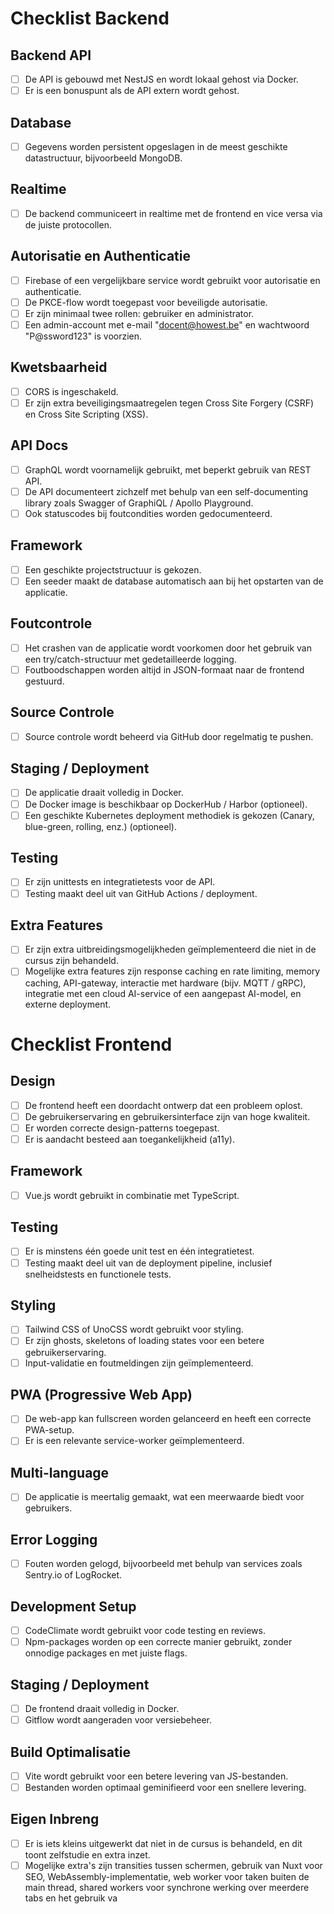 # Checklist Backend

## Backend API

- [ ] De API is gebouwd met NestJS en wordt lokaal gehost via Docker.
- [ ] Er is een bonuspunt als de API extern wordt gehost.

## Database

- [ ] Gegevens worden persistent opgeslagen in de meest geschikte datastructuur, bijvoorbeeld MongoDB.

## Realtime

- [ ] De backend communiceert in realtime met de frontend en vice versa via de juiste protocollen.

## Autorisatie en Authenticatie

- [ ] Firebase of een vergelijkbare service wordt gebruikt voor autorisatie en authenticatie.
- [ ] De PKCE-flow wordt toegepast voor beveiligde autorisatie.
- [ ] Er zijn minimaal twee rollen: gebruiker en administrator.
- [ ] Een admin-account met e-mail "docent@howest.be" en wachtwoord "P@ssword123" is voorzien.

## Kwetsbaarheid

- [ ] CORS is ingeschakeld.
- [ ] Er zijn extra beveiligingsmaatregelen tegen Cross Site Forgery (CSRF) en Cross Site Scripting (XSS).

## API Docs

- [ ] GraphQL wordt voornamelijk gebruikt, met beperkt gebruik van REST API.
- [ ] De API documenteert zichzelf met behulp van een self-documenting library zoals Swagger of GraphiQL / Apollo Playground.
- [ ] Ook statuscodes bij foutcondities worden gedocumenteerd.

## Framework

- [ ] Een geschikte projectstructuur is gekozen.
- [ ] Een seeder maakt de database automatisch aan bij het opstarten van de applicatie.

## Foutcontrole

- [ ] Het crashen van de applicatie wordt voorkomen door het gebruik van een try/catch-structuur met gedetailleerde logging.
- [ ] Foutboodschappen worden altijd in JSON-formaat naar de frontend gestuurd.

## Source Controle

- [ ] Source controle wordt beheerd via GitHub door regelmatig te pushen.

## Staging / Deployment

- [ ] De applicatie draait volledig in Docker.
- [ ] De Docker image is beschikbaar op DockerHub / Harbor (optioneel).
- [ ] Een geschikte Kubernetes deployment methodiek is gekozen (Canary, blue-green, rolling, enz.) (optioneel).

## Testing

- [ ] Er zijn unittests en integratietests voor de API.
- [ ] Testing maakt deel uit van GitHub Actions / deployment.

## Extra Features

- [ ] Er zijn extra uitbreidingsmogelijkheden geïmplementeerd die niet in de cursus zijn behandeld.
- [ ] Mogelijke extra features zijn response caching en rate limiting, memory caching, API-gateway, interactie met hardware (bijv. MQTT / gRPC), integratie met een cloud AI-service of een aangepast AI-model, en externe deployment.

# Checklist Frontend

## Design

- [ ] De frontend heeft een doordacht ontwerp dat een probleem oplost.
- [ ] De gebruikerservaring en gebruikersinterface zijn van hoge kwaliteit.
- [ ] Er worden correcte design-patterns toegepast.
- [ ] Er is aandacht besteed aan toegankelijkheid (a11y).

## Framework

- [ ] Vue.js wordt gebruikt in combinatie met TypeScript.

## Testing

- [ ] Er is minstens één goede unit test en één integratietest.
- [ ] Testing maakt deel uit van de deployment pipeline, inclusief snelheidstests en functionele tests.

## Styling

- [ ] Tailwind CSS of UnoCSS wordt gebruikt voor styling.
- [ ] Er zijn ghosts, skeletons of loading states voor een betere gebruikerservaring.
- [ ] Input-validatie en foutmeldingen zijn geïmplementeerd.

## PWA (Progressive Web App)

- [ ] De web-app kan fullscreen worden gelanceerd en heeft een correcte PWA-setup.
- [ ] Er is een relevante service-worker geïmplementeerd.

## Multi-language

- [ ] De applicatie is meertalig gemaakt, wat een meerwaarde biedt voor gebruikers.

## Error Logging

- [ ] Fouten worden gelogd, bijvoorbeeld met behulp van services zoals Sentry.io of LogRocket.

## Development Setup

- [ ] CodeClimate wordt gebruikt voor code testing en reviews.
- [ ] Npm-packages worden op een correcte manier gebruikt, zonder onnodige packages en met juiste flags.

## Staging / Deployment

- [ ] De frontend draait volledig in Docker.
- [ ] Gitflow wordt aangeraden voor versiebeheer.

## Build Optimalisatie

- [ ] Vite wordt gebruikt voor een betere levering van JS-bestanden.
- [ ] Bestanden worden optimaal geminifieerd voor een snellere levering.

## Eigen Inbreng

- [ ] Er is iets kleins uitgewerkt dat niet in de cursus is behandeld, en dit toont zelfstudie en extra inzet.
- [ ] Mogelijke extra's zijn transities tussen schermen, gebruik van Nuxt voor SEO, WebAssembly-implementatie, web worker voor taken buiten de main thread, shared workers voor synchrone werking over meerdere tabs en het gebruik va